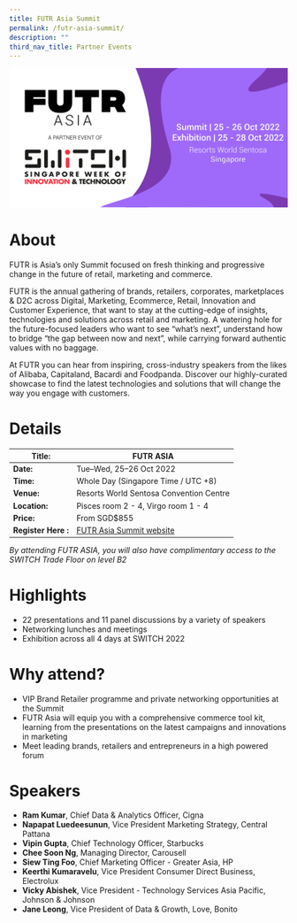 ```yaml
---
title: FUTR Asia Summit
permalink: /futr-asia-summit/
description: ""
third_nav_title: Partner Events
---
```

![FUTR ASIA AT SWITCH 2022](/images/ASIA-banner-eventbrite.png)
# About
FUTR is Asia’s only Summit focused on fresh thinking and progressive change in the future of retail, marketing and commerce. 

FUTR is the annual gathering of brands, retailers, corporates, marketplaces & D2C across Digital, Marketing, Ecommerce, Retail, Innovation and Customer Experience, that want to stay at the cutting-edge of insights, technologies and solutions across retail and marketing. A watering hole for the future-focused leaders who want to see “what’s next”, understand how to bridge “the gap between now and next”, while carrying forward authentic values with no baggage.

At FUTR you can hear from inspiring, cross-industry speakers from the likes of Alibaba, Capitaland, Bacardi and Foodpanda. Discover our highly-curated showcase to find the latest technologies and solutions that will change the way you engage with customers.
# Details

| **Title:** | FUTR ASIA |
| -------- | -------- |
|**Date:** | Tue–Wed, 25–26 Oct 2022 |
| **Time:**    | Whole Day (Singapore Time / UTC +8) |
|**Venue:** | Resorts World Sentosa Convention Centre |
|**Location:** | Pisces room 2 - 4, Virgo room 1 - 4 |
|**Price:** | From SGD$855 |
|**Register Here :** | [FUTR Asia Summit website](https://futr.today/singapore/) |

*By attending FUTR ASIA, you will also have complimentary access to the SWITCH Trade Floor on level B2*

# Highlights
* 22 presentations and 11 panel discussions by a variety of speakers
* Networking lunches and meetings
* Exhibition across all 4 days at SWITCH 2022

# Why attend?
* VIP Brand Retailer programme and private networking opportunities at the Summit 
* FUTR Asia will equip you with a comprehensive commerce tool kit, learning from the presentations on the latest campaigns and innovations in marketing
* Meet leading brands, retailers and entrepreneurs in a high powered forum

# Speakers
* **Ram Kumar**, Chief Data & Analytics Officer, Cigna 
* **Napapat Luedeesunun**, Vice President Marketing Strategy, Central Pattana
* **Vipin Gupta**, Chief Technology Officer, Starbucks
* **Chee Soon Ng**, Managing Director, Carousell
* **Siew Ting Foo**, Chief Marketing Officer - Greater Asia, HP 
* **Keerthi Kumaravelu**, Vice President Consumer Direct Business, Electrolux 
* **Vicky Abishek**, Vice President - Technology Services Asia Pacific, Johnson & Johnson
* **Jane Leong**, Vice President of Data & Growth, Love, Bonito